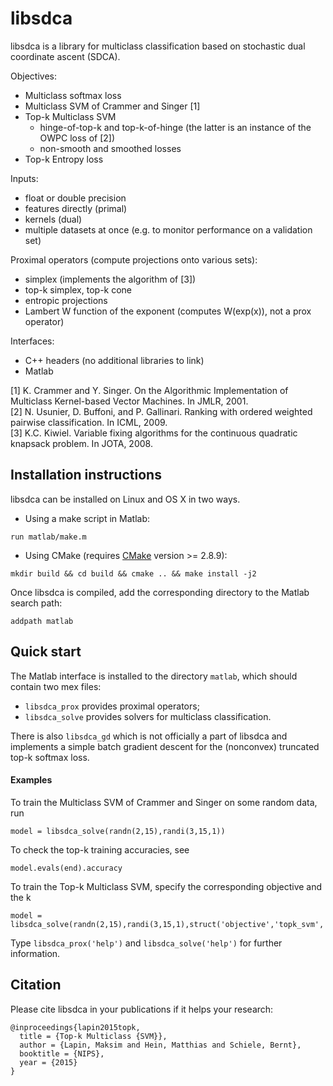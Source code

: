 # libsdca

libsdca is a library for multiclass classification based on stochastic dual coordinate ascent (SDCA).

Objectives:
- Multiclass softmax loss
- Multiclass SVM of Crammer and Singer [1]
- Top-k Multiclass SVM
  - hinge-of-top-k and top-k-of-hinge (the latter is an instance of the OWPC loss of [2])
  - non-smooth and smoothed losses
- Top-k Entropy loss

Inputs:
- float or double precision
- features directly (primal)
- kernels (dual)
- multiple datasets at once (e.g. to monitor performance on a validation set)

Proximal operators (compute projections onto various sets):
- simplex (implements the algorithm of [3])
- top-k simplex, top-k cone
- entropic projections
- Lambert W function of the exponent (computes W(exp(x)), not a prox operator)

Interfaces:
- C++ headers (no additional libraries to link)
- Matlab

[1] K. Crammer and Y. Singer. On the Algorithmic Implementation of Multiclass Kernel-based Vector Machines. In JMLR, 2001.  
[2] N. Usunier, D. Buffoni, and P. Gallinari. Ranking with ordered weighted pairwise classification. In ICML, 2009.  
[3] K.C. Kiwiel. Variable fixing algorithms for the continuous quadratic knapsack problem. In JOTA, 2008.

## Installation instructions

libsdca can be installed on Linux and OS X in two ways.

- Using a make script in Matlab:
```
run matlab/make.m
```

- Using CMake (requires [CMake](https://cmake.org) version >= 2.8.9):
```
mkdir build && cd build && cmake .. && make install -j2
```

Once libsdca is compiled, add the corresponding directory to the Matlab search path:
```
addpath matlab
```

## Quick start

The Matlab interface is installed to the directory `matlab`, which should contain two mex files:

- `libsdca_prox` provides proximal operators;
- `libsdca_solve` provides solvers for multiclass classification.

There is also `libsdca_gd` which is not officially a part of libsdca and implements a simple batch gradient descent for the (nonconvex) truncated top-k softmax loss.

#### Examples

To train the Multiclass SVM of Crammer and Singer on some random data, run
```
model = libsdca_solve(randn(2,15),randi(3,15,1))
```

To check the top-k training accuracies, see
```
model.evals(end).accuracy
```

To train the Top-k Multiclass SVM, specify the corresponding objective and the k
```
model = libsdca_solve(randn(2,15),randi(3,15,1),struct('objective','topk_svm','k',2))
```

Type `libsdca_prox('help')` and `libsdca_solve('help')` for further information.

## Citation

Please cite libsdca in your publications if it helps your research:
```
@inproceedings{lapin2015topk,
  title = {Top-k Multiclass {SVM}},
  author = {Lapin, Maksim and Hein, Matthias and Schiele, Bernt},
  booktitle = {NIPS},
  year = {2015}
}
```
